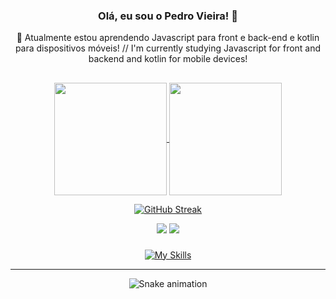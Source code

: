
### <div align='center'> Olá, eu sou o Pedro Vieira! 👋</div>
<div align='center'>🌱 Atualmente estou aprendendo Javascript para front e back-end e kotlin para dispositivos móveis! // I'm currently studying Javascript for front and backend and kotlin for mobile devices!</div>

##

<div align="center">
  <a href="https://github.com/pedrovs3">
  <img align="center" height="180em" src="https://github-readme-stats.vercel.app/api?username=pedrovs3&show_icons=true&theme=midnight-purple&include_all_commits=true&count_private=true"/>
  <img align="center" height="180em" src="https://github-readme-stats.vercel.app/api/top-langs/?username=pedrovs3&layout=compact&langs_count=7&hide=ejs&theme=midnight-purple"/>
  <div align="center">
    
   [![GitHub Streak](http://github-readme-streak-stats.herokuapp.com?user=pedrovs3&theme=midnight-purple&date_format=j%2Fn%5B%2FY%5D)](https://git.io/streak-stats)
  
  </div>
  <div align="center">
  <a href="https://www.linkedin.com/in/pedro-henrique-vieira-silva-06839b239/" target="_blank"><img src="https://img.shields.io/badge/linkedin-%230077B5.svg?style=for-the-badge&logo=linkedin&logoColor=white" target="_blank"></a>
  <a href = "mailto:pedrovs3@hotmail.com"><img src="https://img.shields.io/badge/-Hotmail-%23333?style=for-the-badge&logo=gmail&logoColor=white" target="_blank"></a>
 </div>
    
###

   [![My Skills](https://skills.thijs.gg/icons?i=js,html,css,java,nodejs,mongodb,express,python)](https://skills.thijs.gg)
   
 ---

</div>
<div align="center">
  
 ![Snake animation](https://github.com/pedrovs3/pedrovs3/blob/output/github-contribution-grid-snake.svg)
  
</div>
